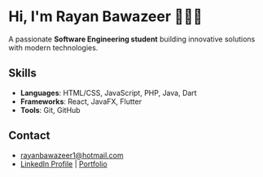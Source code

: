 # Hi, I'm **Rayan Bawazeer** 👨🏻‍💻

A passionate **Software Engineering student** building innovative solutions with modern technologies.

## Skills  
- **Languages**: HTML/CSS, JavaScript, PHP, Java, Dart  
- **Frameworks**: React, JavaFX, Flutter  
- **Tools**: Git, GitHub  

## Contact  
- [rayanbawazeer1@hotmail.com](mailto:rayanbawazeer1@hotmail.com)  
- [LinkedIn Profile](https://linkedin.com/in/rayansb1) | [Portfolio](https://rayanbawazeer.netlify.app)  
